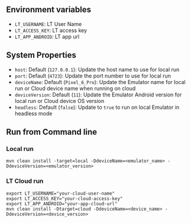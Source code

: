 ## Environment variables

- `LT_USERNAME`: LT User Name
- `LT_ACCESS_KEY`: LT access key
- `LT_APP_ANDROID`: LT app url

## System Properties

- `host`: Default (`127.0.0.1`): Update the host name to use for local run
- `port`: Default (`4723`): Update the port number to use for local run
- `deviceName`: Default (`Pixel_6_Pro`): Update the Emulator name for local run or Cloud device name when running on
  cloud
- `deviceVersion`: Default (`11`): Update the Emulator Android version for local run or Cloud device OS version
- `headless`: Default (`false`): Update to `true` to run on local Emulator in headless mode

## Run from Command line

### Local run

```shell
mvn clean install -target=local -DdeviceName=<emulator_name> -DdeviceVersion=<emulator_version>
```

### LT Cloud run

```shell
export LT_USERNAME="your-cloud-user-name"
export LT_ACCESS_KEY="your-cloud-access-key"
export LT_APP_ANDROID="your-app-cloud-url"
mvn clean install -Dtarget=cloud -DdeviceName=<device_name> -DdeviceVersion=<device_version>
```